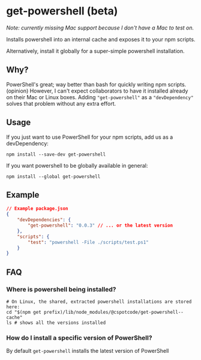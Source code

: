 # get-powershell (beta)

*Note: currently missing Mac support because I don't have a Mac to test on.*

Installs powershell into an internal cache and exposes it to your npm scripts.

Alternatively, install it globally for a super-simple powershell installation.

## Why?

PowerShell's great; way better than bash for quickly writing npm scripts. (opinion)  However, I can't expect collaborators to have it installed already on their Mac or Linux boxes.  Adding `"get-powershell"` as a `"devDependency"` solves that problem without any extra effort.

## Usage

If you just want to use PowerShell for your npm scripts, add us as a devDependency:

```
npm install --save-dev get-powershell
```

If you want powershell to be globally available in general:

```
npm install --global get-powershell
```

## Example

```json
// Example package.json
{
    "devDependencies": {
        "get-powershell": "0.0.3" // ... or the latest version
    },
    "scripts": {
        "test": "powershell -File ./scripts/test.ps1"
    }
}
```

## FAQ

### Where is powershell being installed?

```
# On Linux, the shared, extracted powershell installations are stored here:
cd "$(npm get prefix)/lib/node_modules/@cspotcode/get-powershell--cache"
ls # shows all the versions installed
```

### How do I install a specific version of PowerShell?

By default `get-powershell` installs the latest version of PowerShell
